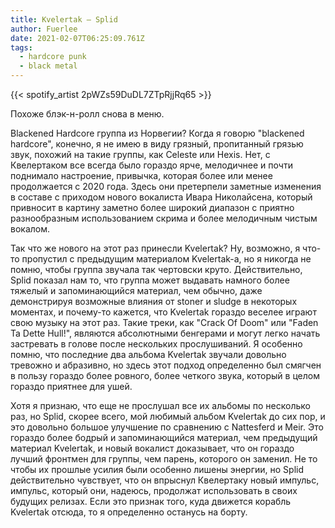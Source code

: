 ```yaml
---
title: Kvelertak — Splid
author: Fuerlee
date: 2021-02-07T06:25:09.761Z
tags:
  - hardcore punk
  - black metal
---
```

{{< spotify_artist 2pWZs59DuDL7ZTpRjjRq65 >}}

Похоже блэк-н-ролл снова в меню.

Blackened Hardcore группа из Норвегии? Когда я говорю "blackened hardcore", конечно, я не имею в виду грязный, пропитанный грязью звук, похожий на такие группы, как Celeste или Hexis. Нет, с Квелертаком все всегда было гораздо ярче, мелодичнее и почти поднимало настроение, привычка, которая более или менее продолжается с 2020 года. Здесь они претерпели заметные изменения в составе с приходом нового вокалиста Ивара Николайсена, который привносит в картину заметно более широкий диапазон с приятно разнообразным использованием скрима и более мелодичным чистым вокалом.

Так что же нового на этот раз принесли Kvelertak? Ну, возможно, я что-то пропустил с предыдущим материалом Kvelertak-а, но я никогда не помню, чтобы группа звучала так чертовски круто. Действительно, Splid показал нам то, что группа может выдавать намного более тяжелый и запоминающийся материал, чем обычно, даже демонстрируя возможные влияния от stoner и sludge в некоторых моментах, и почему-то кажется, что Kvelertak гораздо веселее играют свою музыку на этот раз. Такие треки, как "Crack Of Doom" или "Faden Ta Dette Hull!", являются абсолютными бенгерами и могут легко начать застревать в голове после нескольких прослушиваний. Я особенно помню, что последние два альбома Kvelertak звучали довольно тревожно и абразивно, но здесь этот подход определенно был смягчен в пользу гораздо более ровного, более четкого звука, который в целом гораздо приятнее для ушей.

Хотя я признаю, что еще не прослушал все их альбомы по несколько раз, но Splid, скорее всего, мой любимый альбом Kvelertak до сих пор, и это довольно большое улучшение по сравнению с Nattesferd и Meir. Это гораздо более бодрый и запоминающийся материал, чем предыдущий материал Kvelertak, и новый вокалист доказывает, что он гораздо лучший фронтмен для группы, чем парень, которого он заменил. Не то чтобы их прошлые усилия были особенно лишены энергии, но Splid действительно чувствует, что он впрыснул Квелертаку новый импульс, импульс, который они, надеюсь, продолжат использовать в своих будущих релизах. Если это признак того, куда движется корабль Kvelertak отсюда, то я определенно останусь на борту.